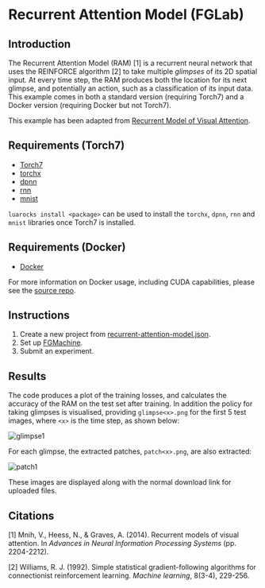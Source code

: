 # Recurrent Attention Model (FGLab)

## Introduction

The Recurrent Attention Model (RAM) [1] is a recurrent neural network that uses the REINFORCE algorithm [2] to take multiple *glimpses* of its 2D spatial input. At every time step, the RAM produces both the location for its next glimpse, and potentially an action, such as a classification of its input data. This example comes in both a standard version (requiring Torch7) and a Docker version (requiring Docker but not Torch7).

This example has been adapted from [Recurrent Model of Visual Attention](http://torch.ch/blog/2015/09/21/rmva.html).

## Requirements (Torch7)

- [Torch7](http://torch.ch/)
- [torchx](https://github.com/nicholas-leonard/torchx)
- [dpnn](https://github.com/nicholas-leonard/dpnn)
- [rnn](https://github.com/Element-Research/rnn)
- [mnist](https://github.com/andresy/mnist)

`luarocks install <package>` can be used to install the `torchx`, `dpnn`, `rnn` and `mnist` libraries once Torch7 is installed.

## Requirements (Docker)

- [Docker](https://www.docker.com/)

For more information on Docker usage, including CUDA capabilities, please see the [source repo](https://github.com/Kaixhin/dockerfiles).

## Instructions

1. Create a new project from [recurrent-attention-model.json](recurrent-attention-model.json).
1. Set up [FGMachine](https://github.com/Kaixhin/FGMachine/blob/master/examples/Recurrent-Attention-Model).
1. Submit an experiment.

## Results

The code produces a plot of the training losses, and calculates the accuracy of the RAM on the test set after training. In addition the policy for taking glimpses is visualised, providing `glimpse<x>.png` for the first 5 test images, where `<x>` is the time step, as shown below:

![glimpse1](https://raw.githubusercontent.com/Kaixhin/FGLab/master/examples/Recurrent-Attention-Model/glimpse1.png)

For each glimpse, the extracted patches, `patch<x>.png`, are also extracted:

![patch1](https://raw.githubusercontent.com/Kaixhin/FGLab/master/examples/Recurrent-Attention-Model/patch1.png)

These images are displayed along with the normal download link for uploaded files.

## Citations

[1] Mnih, V., Heess, N., & Graves, A. (2014). Recurrent models of visual attention. In *Advances in Neural Information Processing Systems* (pp. 2204-2212).

[2] Williams, R. J. (1992). Simple statistical gradient-following algorithms for connectionist reinforcement learning. *Machine learning*, 8(3-4), 229-256.
